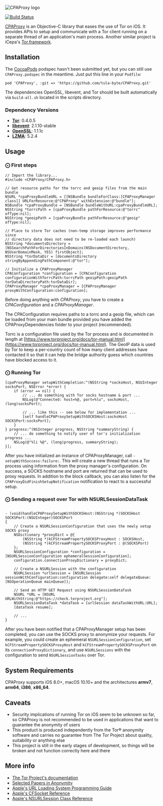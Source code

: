 ![CPAProxy logo](https://i.imgur.com/PiF7CWK.png)

[![Build Status](https://travis-ci.org/ursachec/CPAProxy.svg?branch=master)](https://travis-ci.org/ursachec/CPAProxy)

[CPAProxy](https://github.com/ursachec/CPAProxy) is an Objective-C library that eases the use of Tor on iOS. It provides APIs to setup and communicate with a Tor client running on a separate thread of an application's main process. Another similar project is iCepa's [Tor.framework](https://github.com/iCepa/Tor.framework).

## Installation

The [CocoaPods](http://cocoapods.org) podspec hasn't been submitted yet, but you can still use `CPAProxy.podspec` in the meantime. Just put this line in your `Podfile`:

    pod 'CPAProxy', :git => 'https://github.com/tula-byte/CPAProxy.git'

The dependencies OpenSSL, libevent, and Tor should be built automatically via `build-all.sh` located in the scripts directory.

### Dependency Versions

* **[Tor][tor]**: 0.4.0.5
* **[libevent][libevent]**: 2.1.10-stable
* **[OpenSSL][openssl]**: 1.1.1c
* **[LZMA][lzma]**: 5.2.4

[tor]: https://www.torproject.org/
[libevent]: http://libevent.org/
[openssl]: https://www.openssl.org/
[lzma]: https://tukaani.org/xz/

## Usage

### ⨀ First steps

```obj-c
// Import the library...
#include <CPAProxy/CPAProxy.h>

// Get resource paths for the torrc and geoip files from the main bundle
NSURL *cpaProxyBundleURL = [[NSBundle bundleForClass:[CPAProxyManager class]] URLForResource:@"CPAProxy" withExtension:@"bundle"];
NSBundle *cpaProxyBundle = [NSBundle bundleWithURL:cpaProxyBundleURL];
NSString *torrcPath = [cpaProxyBundle pathForResource:@"torrc" ofType:nil];
NSString *geoipPath = [cpaProxyBundle pathForResource:@"geoip" ofType:nil];

// Place to store Tor caches (non-temp storage improves performance since
// directory data does not need to be re-loaded each launch)
NSString *documentsDirectory = [NSSearchPathForDirectoriesInDomains(NSDocumentDirectory, NSUserDomainMask, YES) firstObject];
NSString *torDataDir = [documentsDirectory stringByAppendingPathComponent:@"tor"];

// Initialize a CPAProxyManager
CPAConfiguration *configuration = [CPAConfiguration configurationWithTorrcPath:torrcPath geoipPath:geoipPath torDataDirectoryPath:torDataDir];
CPAProxyManager *cpaProxyManager = [CPAProxyManager proxyWithConfiguration:configuration];
```

Before doing anything with *CPAProxy*, you have to create a *CPAConfiguration* and a *CPAProxyManager*.

The CPAConfiguration requires paths to a torrc and a geoip file, which can be loaded from your main bundle provided you have added the CPAProxyDependencies folder to your project (recommended). 

Torrc is a configuration file used by the Tor process and is documented in length at [https://www.torproject.org/docs/tor-manual.html](https://www.torproject.org/docs/tor-manual.html). The GeoIP data is used by Tor to keep a per-country count of how many client addresses have contacted it so that it can help the bridge authority guess which countries have blocked access to it.

### ⨀  Running Tor

```obj-c
[cpaProxyManager setupWithCompletion:^(NSString *socksHost, NSUInteger socksPort, NSError *error) {
    if (error == nil) {
        // ... do something with Tor socks hostname & port ...
        NSLog(@"Connected: host=%@, port=%lu", socksHost, (long)socksPort);

        // ... like this -- see below for implementation ...
        [self handleCPAProxySetupWithSOCKSHost:socksHost SOCKSPort:socksPort];
    }
} progress:^(NSInteger progress, NSString *summaryString) {
    // ... do something to notify user of tor's initialization progress ...
    NSLog(@"%li %@", (long)progress, summaryString);
}];
```

After you have initialized an instance of CPAProxyManager, call `-setupWithSuccess:failure:`. This will create a new thread that runs a Tor process using information from the proxy manager's configuration. On success, a SOCKS hostname and port are returned that can be used to proxy requests. In addition to the block callback, you can also listen for the `CPAProxyDidFinishSetupNotification` notification to react to a successful setup.

### ⨀  Sending a request over Tor with NSURLSessionDataTask

```obj-c

- (void)handleCPAProxySetupWithSOCKSHost:(NSString *)SOCKSHost SOCKSPort:(NSUInteger)SOCKSPort
{
    // Create a NSURLSessionConfiguration that uses the newly setup SOCKS proxy
    NSDictionary *proxyDict = @{
        (NSString *)kCFStreamPropertySOCKSProxyHost : SOCKSHost,
        (NSString *)kCFStreamPropertySOCKSProxyPort : @(SOCKSPort)
    };
    NSURLSessionConfiguration *configuration = [NSURLSessionConfiguration ephemeralSessionConfiguration];
    configuration.connectionProxyDictionary = proxyDict;
    
    // Create a NSURLSession with the configuration
    NSURLSession *urlSession = [NSURLSession sessionWithConfiguration:configuration delegate:self delegateQueue:[NSOperationQueue mainQueue]];
    
    // Send an HTTP GET Request using NSURLSessionDataTask
    NSURL *URL = [NSURL URLWithString:@"https://check.torproject.org"];
    NSURLSessionDataTask *dataTask = [urlSession dataTaskWithURL:URL];
    [dataTask resume];
    
    // ...
}

```

After you have been notified that a CPAProxyManager setup has been completed, you can use the SOCKS proxy to anonymize your requests. For example, you could create an ephemeral `NSURLSessionConfiguration`, set `kCFStreamPropertySOCKSProxyHost` and `kCFStreamPropertySOCKSProxyPort` on its `connectionProxyDictionary`, and use `NSURLSessions` with the configuration to send `NSURLSessionTasks` over Tor.

## System Requirements

CPAProxy supports iOS 8.0+, macOS 10.10+ and the architectures __armv7__, __arm64__, __i386__, __x86_64__.

## Caveats

- Security implications of running Tor on iOS seem to be unknown so far, so CPAProxy is not recommended to be used in applications that want to guarantee the anonymity of users
- This product is produced independently from the Tor® anonymity software and carries no guarantee from The Tor Project about quality, suitability or anything else
- This project is still in the early stages of development, so things will be broken and not function correctly here and there 

## More info

- [The Tor Project's documentation](https://www.torproject.org/docs/documentation.html.en)
- [Selected Papers in Anonymity](http://freehaven.net/anonbib/topic.html#Anonymous_20communication)
- [Apple's URL Loading System Programming Guide](https://developer.apple.com/library/ios/documentation/Cocoa/Conceptual/URLLoadingSystem/URLLoadingSystem.html#//apple_ref/doc/uid/10000165i)
- [Apple's CFSocket Reference](https://developer.apple.com/library/mac/documentation/CoreFOundation/Reference/CFSocketRef/Reference/reference.html)
- [Apple's NSURLSession Class Reference](https://developer.apple.com/library/ios/documentation/Foundation/Reference/NSURLSession_class/Introduction/Introduction.html)
